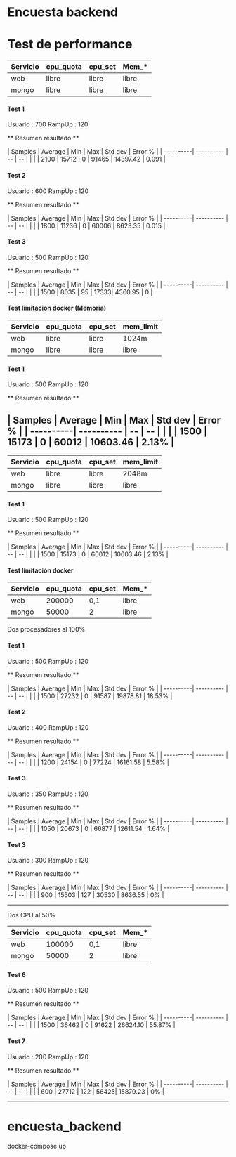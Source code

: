 Encuesta backend
========================
# Test de performance

| Servicio   | cpu_quota  | cpu_set| Mem_*  |
| ---------- | ---------- | --     | --     |
| web        | libre      | libre  | libre  |   
| mongo      | libre      | libre  | libre  |

#### Test 1
Usuario : 700
RampUp  : 120

** Resumen resultado **

| Samples   | Average    | Min   | Max    | Std dev  | Error % |
| ----------| ---------- | --    | --     |          |         |
| 2100      |  15712     | 0     |  91465 | 14397.42 | 0.091   |  

#### Test 2
Usuario : 600
RampUp  : 120

** Resumen resultado **

| Samples   | Average    | Min   | Max    | Std dev  | Error % |
| ----------| ---------- | --    | --     |          |         |
| 1800      |  11236     | 0     |  60006 | 8623.35  | 0.015   |  

#### Test 3
Usuario : 500
RampUp  : 120

** Resumen resultado **

| Samples   | Average    | Min   | Max    | Std dev  | Error % |
| ----------| ---------- | --    | --     |          |         |
| 1500      |  8035      | 95     |  17333| 4360.95  |    0    |  

#### Test limitación docker (Memoria)

| Servicio   | cpu_quota  | cpu_set| mem_limit  |
| ---------- | ---------- | --     | --         |
| web        | libre      | libre  | 1024m      |   
| mongo      | libre      | libre  | libre      |

#### Test 1
Usuario : 500
RampUp  : 120

** Resumen resultado **

| Samples   | Average    | Min   | Max    | Std dev  | Error % |
| ----------| ---------- | --    | --     |          |         |
| 1500      |  15173     | 0     |  60012 | 10603.46 |  2.13%  |
------------------------------------------------------------------

| Servicio   | cpu_quota  | cpu_set| mem_limit  |
| ---------- | ---------- | --     | --         |
| web        | libre      | libre  | 2048m      |   
| mongo      | libre      | libre  | libre      |

#### Test 1
Usuario : 500
RampUp  : 120

** Resumen resultado **

| Samples   | Average    | Min   | Max    | Std dev  | Error % |
| ----------| ---------- | --    | --     |          |         |
| 1500      |  15173     | 0     |  60012 | 10603.46 |  2.13%  |

#### Test limitación docker

| Servicio   | cpu_quota  | cpu_set| Mem_*  |
| ---------- | ---------- | --     | --     |
| web        | 200000     | 0,1    | libre  |   
| mongo      | 50000      | 2      | libre  |

Dos procesadores al 100%

#### Test 1
Usuario : 500
RampUp  : 120

** Resumen resultado **

| Samples   | Average    | Min   | Max    | Std dev  | Error % |
| ----------| ---------- | --    | --     |          |         |
| 1500      |  27232     | 0     |  91587 | 19878.81 | 18.53%  |  

#### Test 2
Usuario : 400
RampUp  : 120

** Resumen resultado **

| Samples   | Average    | Min   | Max    | Std dev  | Error % |
| ----------| ---------- | --    | --     |          |         |
| 1200      |   24154    | 0     |  77224 | 16161.58 | 5.58%   |

#### Test 3
Usuario : 350
RampUp  : 120

** Resumen resultado **

| Samples   | Average    | Min   | Max    | Std dev  | Error % |
| ----------| ---------- | --    | --     |          |         |
| 1050      |   20673    | 0     |  66877 | 12611.54 | 1.64%   |  


#### Test 3
Usuario : 300
RampUp  : 120

** Resumen resultado **

| Samples   | Average    | Min   | Max    | Std dev  | Error % |
| ----------| ---------- | --    | --     |          |         |
| 900       |   15503    | 127   |  30530 | 8636.55  | 0%      |


***************************************
Dos CPU al 50%

| Servicio   | cpu_quota  | cpu_set| Mem_*  |
| ---------- | ---------- | --     | --     |
| web        | 100000     | 0,1    | libre  |   
| mongo      | 50000      | 2      | libre  |

#### Test 6
Usuario : 500
RampUp  : 120

** Resumen resultado **

| Samples   | Average    | Min   | Max    | Std dev  | Error % |
| ----------| ---------- | --    | --     |          |         |
| 1500      |  36462     | 0    |  91622 | 26624.10  | 55.87%  |  


#### Test 7
Usuario : 200
RampUp  : 120

** Resumen resultado **

| Samples   | Average    | Min   | Max    | Std dev  | Error % |
| ----------| ---------- | --    | --     |          |         |
| 600       |  27712     | 122    |  56425| 15879.23 | 0%  |  


------------












# encuesta_backend
 docker-compose up
